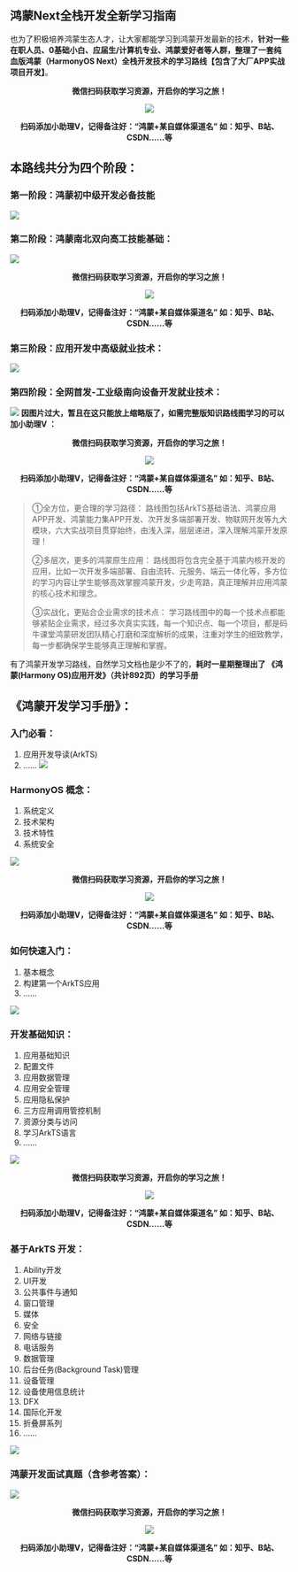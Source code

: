 ## 鸿蒙Next全栈开发全新学习指南
也为了积极培养鸿蒙生态人才，让大家都能学习到鸿蒙开发最新的技术，**针对一些在职人员、0基础小白、应届生/计算机专业、鸿蒙爱好者等人群，整理了一套纯血版鸿蒙（HarmonyOS Next）全栈开发技术的学习路线【包含了大厂APP实战项目开发】**。

<div align=center>

**微信扫码获取学习资源，开启你的学习之旅！**

![](https://github.com/733gh/xiongfan/assets/68420976/f33b589c-1bce-4bee-b019-c9aa09e80e03)

**扫码添加小助理V，记得备注好：“鸿蒙+某自媒体渠道名”  如：知乎、B站、CSDN……等**

</div>

## 本路线共分为四个阶段：
### 第一阶段：鸿蒙初中级开发必备技能

![](https://img-blog.csdnimg.cn/direct/7eb5036add9f4f728f1e6135755ce0e7.png#pic_center)

### 第二阶段：鸿蒙南北双向高工技能基础：

![](https://img-blog.csdnimg.cn/direct/372f9160d1974ee69179ad08986586ff.png#pic_center)

<div align=center>

**微信扫码获取学习资源，开启你的学习之旅！**

![](https://github.com/733gh/xiongfan/assets/68420976/f33b589c-1bce-4bee-b019-c9aa09e80e03)

**扫码添加小助理V，记得备注好：“鸿蒙+某自媒体渠道名”  如：知乎、B站、CSDN……等**

</div>

### 第三阶段：应用开发中高级就业技术：

![](https://img-blog.csdnimg.cn/direct/852f46d88cda4857969ec66e25c097b7.png#pic_center)

### 第四阶段：全网首发-工业级南向设备开发就业技术：

![](https://img-blog.csdnimg.cn/direct/e79bd72095f548db8da2e59070fa28bb.png#pic_center)
**因图片过大，暂且在这只能放上缩略版了，如需完整版知识路线图学习的可以加小助理V ：**

<div align=center>

**微信扫码获取学习资源，开启你的学习之旅！**

![](https://github.com/733gh/xiongfan/assets/68420976/f33b589c-1bce-4bee-b019-c9aa09e80e03)

**扫码添加小助理V，记得备注好：“鸿蒙+某自媒体渠道名”  如：知乎、B站、CSDN……等**

</div>

> ①全方位，更合理的学习路径：
>路线图包括ArkTS基础语法、鸿蒙应用APP开发、鸿蒙能力集APP开发、次开发多端部署开发、物联网开发等九大模块，六大实战项目贯穿始终，由浅入深，层层递进，深入理解鸿蒙开发原理！
>
>②多层次，更多的鸿蒙原生应用：
>路线图将包含完全基于鸿蒙内核开发的应用，比如一次开发多端部署、自由流转、元服务、端云一体化等，多方位的学习内容让学生能够高效掌握鸿蒙开发，少走弯路，真正理解并应用鸿蒙的核心技术和理念。
>
>③实战化，更贴合企业需求的技术点：
>学习路线图中的每一个技术点都能够紧贴企业需求，经过多次真实实践，每一个知识点、每一个项目，都是码牛课堂鸿蒙研发团队精心打磨和深度解析的成果，注重对学生的细致教学，每一步都确保学生能够真正理解和掌握。

有了鸿蒙开发学习路线，自然学习文档也是少不了的，**耗时一星期整理出了 《鸿蒙(Harmony OS)应用开发》（共计892页）的学习手册**

## 《鸿蒙开发学习手册》： 
### 入门必看： 
1. 应用开发导读(ArkTS)
2. ……
![](https://github.com/733gh/xiongfan/assets/68420976/496313a5-1e97-4e70-a1a3-e75360885dae)

### HarmonyOS 概念： 
1. 系统定义
2. 技术架构
3. 技术特性
4. 系统安全

![](https://github.com/733gh/xiongfan/assets/68420976/afe17834-5318-47f6-94be-9d374906de53)

<div align=center>

**微信扫码获取学习资源，开启你的学习之旅！**

![](https://github.com/733gh/xiongfan/assets/68420976/f33b589c-1bce-4bee-b019-c9aa09e80e03)

**扫码添加小助理V，记得备注好：“鸿蒙+某自媒体渠道名”  如：知乎、B站、CSDN……等**

</div>

### 如何快速入门： 

1. 基本概念
2. 构建第一个ArkTS应用
3. ……

![](https://github.com/733gh/xiongfan/assets/68420976/5d839581-2eef-46c3-85a4-e06f930e10e5)

### 开发基础知识： 

1. 应用基础知识
2. 配置文件
3. 应用数据管理
4. 应用安全管理
5. 应用隐私保护
6. 三方应用调用管控机制
7. 资源分类与访问
8. 学习ArkTS语言
9. ……

![](https://github.com/733gh/xiongfan/assets/68420976/0878a752-d614-47c1-8bef-9e8eca11a47d)

<div align=center>

**微信扫码获取学习资源，开启你的学习之旅！**

![](https://github.com/733gh/xiongfan/assets/68420976/f33b589c-1bce-4bee-b019-c9aa09e80e03)

**扫码添加小助理V，记得备注好：“鸿蒙+某自媒体渠道名”  如：知乎、B站、CSDN……等**

</div>

### 基于ArkTS 开发： 

1. Ability开发
2. UI开发
3. 公共事件与通知
4. 窗口管理
5. 媒体
6. 安全
7. 网络与链接
8. 电话服务
9. 数据管理
10. 后台任务(Background Task)管理
11. 设备管理
12. 设备使用信息统计
13. DFX
14. 国际化开发
15. 折叠屏系列
16. ……

![](https://github.com/733gh/xiongfan/assets/68420976/e8c8032e-11b0-4937-9190-d2784677b838)

### 鸿蒙开发面试真题（含参考答案）：

![](https://github.com/733gh/xiongfan/assets/68420976/9e12aa9c-05db-4b92-bfa5-f24bfb636ed3)

<div align=center>

**微信扫码获取学习资源，开启你的学习之旅！**

![](https://github.com/733gh/xiongfan/assets/68420976/f33b589c-1bce-4bee-b019-c9aa09e80e03)

**扫码添加小助理V，记得备注好：“鸿蒙+某自媒体渠道名”  如：知乎、B站、CSDN……等**

</div>
